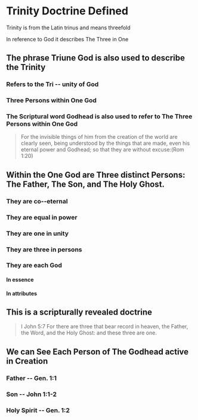 <h1>Trinity Doctrine Defined</h1>

<p>Trinity is from the Latin trinus and means threefold</p>
<p>In reference to God it describes The Three in One</p>
<h2>The phrase Triune God is also used to describe the Trinity</h2>
<h3>Refers to the Tri -- unity of God</h3>
<h3>Three Persons within One God</h3>
<h3>The Scriptural word Godhead is also used to refer to The Three Persons within One God</h3>
<blockquote>For the invisible things of him from the creation of the world are clearly seen&#44; being understood by the things that are made&#44; even his eternal power and Godhead; so that they are without excuse:(Rom 1:20)</blockquote>
<h2>Within the One God are Three distinct Persons: The Father&#44; The Son&#44; and The Holy Ghost.</h2>
<h3>They are co--eternal</h3>
<h3>They are equal in power</h3>
<h3>They are one in unity</h3>
<h3>They are three in persons</h3>
<h3>They are each God</h3>
<h4>In essence</h4>
<h4>In attributes</h4>
<h2>This is a scripturally revealed doctrine</h2>
<blockquote>I John 5:7 For there are three that bear record in heaven&#44; the Father&#44; the Word&#44; and the Holy Ghost: and these three are one.</blockquote>
<h2>We can See Each Person of The Godhead active in Creation</h2>
<h3>Father -- Gen. 1:1</h3>
<h3>Son -- John 1:1-2</h3>
<h3>Holy Spirit -- Gen. 1:2</h3>